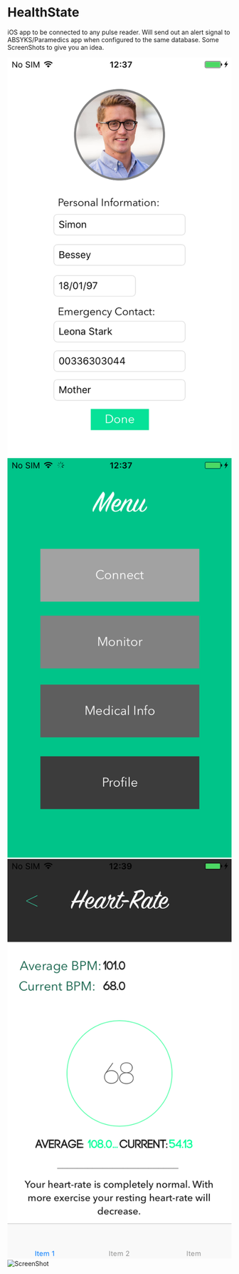 # HealthState
iOS app to be connected to any pulse reader. Will send out an alert signal to ABSYKS/Paramedics app when configured to the same database. 
Some ScreenShots to give you an idea.

![ScreenShot](https://github.com/ABSYKS/HealthState/blob/ScreenShots/Screenshots.xcassets/IMG_0091.imageset/IMG_0091.PNG)
![ScreenShot](https://github.com/ABSYKS/HealthState/blob/master/Screenshots.xcassets/IMG_0092.imageset/IMG_0092.PNG)
![ScreenShot](https://github.com/ABSYKS/HealthState/blob/master/Screenshots.xcassets/IMG_0096.imageset/IMG_0096.PNG)
![ScreenShot](https://github.com/ABSYKS/HealthState/blob/master/Screenshots.xcassets/IMG_0100-1.imageset/IMG_0100.PNG.imageset/IMG_0091.PNG)
